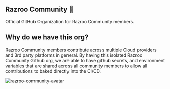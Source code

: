 ## Razroo Community 👋

Official GitHub Organization for Razroo Community members.

## Why do we have this org?

Razroo Community members contribute across multiple Cloud providers and 3rd party platforms in general. By having this isolated Razroo Community Github org, we are able to have github secrets, and environment variables that are shared across all community members to allow all contributions to baked directly into the CI/CD. 

![razroo-community-avatar](https://github.com/Razroo-Community/.github/assets/8540141/f21d26a9-825f-48e0-a934-c6414a50473c)
